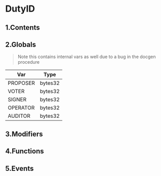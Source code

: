 # DutyID





## 1.Contents
<!-- START doctoc -->
<!-- END doctoc -->

## 2.Globals

> Note this contains internal vars as well due to a bug in the docgen procedure

| Var | Type |
| --- | --- |
| PROPOSER | bytes32 |
| VOTER | bytes32 |
| SIGNER | bytes32 |
| OPERATOR | bytes32 |
| AUDITOR | bytes32 |

## 3.Modifiers

## 4.Functions

## 5.Events
